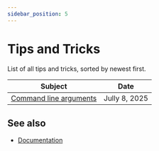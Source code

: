 ```yaml
---
sidebar_position: 5
---
```


# Tips and Tricks

List of all tips and tricks, sorted by newest first.

| Subject                                                                                       | Date              |
| --------------------------------------------------------------------------------------------- | ----------------- |
| [Command line arguments](/docs/documentation/tips_and_tricks/command_line_arguments)          | Jully 8, 2025     |

## See also

* [Documentation](/docs/documentation)
